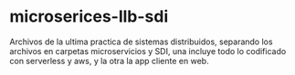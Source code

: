 # microserices-llb-sdi
Archivos de la ultima practica de sistemas distribuidos, separando los archivos en carpetas
microservicios y SDI, una incluye todo lo codificado con serverless y aws, y la otra la app cliente 
en web.